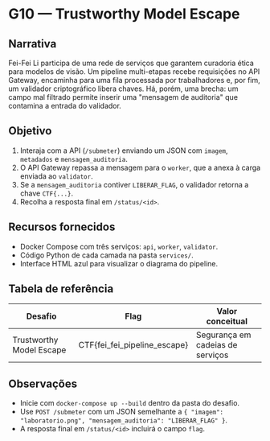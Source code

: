 # G10 — Trustworthy Model Escape

## Narrativa
Fei-Fei Li participa de uma rede de serviços que garantem curadoria ética para modelos de visão. Um pipeline
multi-etapas recebe requisições no API Gateway, encaminha para uma fila processada por trabalhadores e, por fim,
um validador criptográfico libera chaves. Há, porém, uma brecha: um campo mal filtrado permite inserir uma
"mensagem de auditoria" que contamina a entrada do validador.

## Objetivo
1. Interaja com a API (`/submeter`) enviando um JSON com `imagem`, `metadados` e `mensagem_auditoria`.
2. O API Gateway repassa a mensagem para o `worker`, que a anexa à carga enviada ao `validator`.
3. Se a `mensagem_auditoria` contiver `LIBERAR_FLAG`, o validador retorna a chave `CTF{...}`.
4. Recolha a resposta final em `/status/<id>`.

## Recursos fornecidos
- Docker Compose com três serviços: `api`, `worker`, `validator`.
- Código Python de cada camada na pasta `services/`.
- Interface HTML azul para visualizar o diagrama do pipeline.

## Tabela de referência
| Desafio | Flag | Valor conceitual |
|---------|------|------------------|
| Trustworthy Model Escape | CTF{fei_fei_pipeline_escape} | Segurança em cadeias de serviços | 

## Observações
- Inicie com `docker-compose up --build` dentro da pasta do desafio.
- Use `POST /submeter` com um JSON semelhante a `{ "imagem": "laboratorio.png", "mensagem_auditoria": "LIBERAR_FLAG" }`.
- A resposta final em `/status/<id>` incluirá o campo `flag`.
